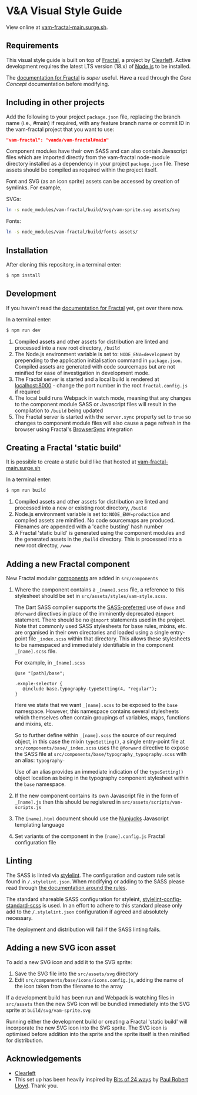 # V&A Visual Style Guide

View online at [vam-fractal-main.surge.sh](https://vam-fractal-main.surge.sh/).

## Requirements

This visual style guide is built on top of [Fractal](https://github.com/frctl/fractal), a project by [Clearleft](http://clearleft.com/). Active development requires the latest LTS version (18.x) of [Node.js](https://nodejs.org/) to be installed.

The [documentation for Fractal](http://fractal.build/guide) is *super* useful. Have a read through the *Core Concept* documentation before modifying.

## Including in other projects

Add the following to your project `package.json` file, replacing the branch name (i.e., #main) if required, with any feature branch name or commit ID in the vam-fractal project that you want to use:

```json
"vam-fractal": "vanda/vam-fractal#main"
```

Component modules have their own SASS and can also contain Javascript files which are imported directly from the vam-fractal node-module directory installed as a dependency in your project `package.json` file. These assets should be compiled as required within the project itself.

Font and SVG (as an icon sprite) assets can be accessed by creation of symlinks. For example,

SVGs:
```bash
ln -s node_modules/vam-fractal/build/svg/vam-sprite.svg assets/svg
```

Fonts:
```bash
ln -s node_modules/vam-fractal/build/fonts assets/
```

## Installation

After cloning this repository, in a terminal enter:

```bash
$ npm install
```

## Development

If you haven't read the [documentation for Fractal](http://fractal.build/guide) yet, get over there now.

In a terminal enter:

```bash
$ npm run dev
```

1. Compiled assets and other assets for distribution are linted and processed into a new root directory, `/build`
2. The Node.js environment variable is set to: `NODE_ENV=development` by prepending to the application initialisation command in `package.json`. Compiled assets are generated with code sourcemaps but are not minified for ease of investigation in development mode.
3. The Fractal server is started and a local build is rendered at [localhost:8000](http://localhost:8000) - change the port number in the root `fractal.config.js` if required
4. The local build runs Webpack in watch mode, meaning that any changes to the component module SASS or Javascript files will result in the compilation to `/build` being updated
5. The Fractal server is started with the `server.sync` property set to `true` so changes to component module files will also cause a page refresh in the browser using Fractal's [BrowserSync](https://www.browsersync.io/) integration

## Creating a Fractal 'static build'

It is possible to create a static build like that hosted at [vam-fractal-main.surge.sh](https://vam-fractal-main.surge.sh)

In a terminal enter:

```bash
$ npm run build
```
1. Compiled assets and other assets for distribution are linted and processed into a new or existing root directory, `/build`
2. Node.js environment variable is set to: `NODE_ENV=production` and compiled assets are minified. No code sourcemaps are produced. Filenames are appended with a 'cache busting' hash number
3. A Fractal 'static build' is generated using the component modules and the generated assets in the `/build` directory. This is processed into a new root directoy, `/www` 


## Adding a new Fractal component

New Fractal modular [components](http://fractal.build/guide/components) are added in `src/components`

1. Where the component contains a `_[name].scss` file, a reference to this stylesheet should be set in `src/assets/styles/vam-style.scss`.

   The Dart SASS compiler supports the [SASS-preferred](https://sass-lang.com/documentation/at-rules/at-rules) use of `@use` and `@forward` directives in place of the imminently deprecated `@import` statement. There should be no `@import` statements used in the project. Note that commonly used SASS stylesheets for base rules, mixins, etc. are organised in their own directories and loaded using a single entry-point file `_index.scss` within that directory. This allows these stylesheets to be namespaced and immediately identifiable in the component `_[name].scss` file.
   
   For example, in `_[name].scss`


   ```
   @use "[path]/base";

   .exmple-selector {
      @include base.typography-typeSetting(4, "regular");
   }
   ```
   Here we state that we want `_[name].scss` to be exposed to the `base` namespace. However, this namespace contains several stylesheets which themselves often contain groupings of variables, maps, functions and mixins, etc. 
   
   So to further define within `_[name].scss` the source of our required object, in this case the mixin `typeSetting()`, a single entry-point file at `src/components/base/_index.scss` uses the `@forward` directive to expose the SASS file at `src/components/base/typography_typography.scss` with an alias: `typography-`

   Use of an alias provides an immediate indication of the `typeSetting()` object location as being in the typography component stylesheet within the `base` namespace.

2. If the new component contains its own Javascript file in the form of `_[name].js` then this should be registered in `src/assets/scripts/vam-scripts.js` 

3. The `[name].html` document should use the [Nunjucks](https://mozilla.github.io/nunjucks/) Javascript templating language

4. Set variants of the component in the `[name].config.js` Fractal configuration file

## Linting

The SASS is linted via [stylelint](https://stylelint.io/). The configuration and custom rule set is found in `/.stylelint.json`. When modifying or adding to the SASS please read through [the documentation around the rules](https://stylelint.io/user-guide/rules). 

The standard shareable SASS configuration for styleint, [stylelint-config-standard-scss](https://github.com/stylelint-scss/stylelint-config-standard-scss) is used. In an effort to adhere to this standard please only add to the `/.stylelint.json` configuration if agreed and absolutely necessary.

The deployment and distribution will fail if the SASS linting fails.



## Adding a new SVG icon asset

To add a new SVG icon and add it to the SVG sprite:

1. Save the SVG file into the `src/assets/svg` directory
2. Edit `src/components/base/icons/icons.config.js`, adding the name of the icon taken from the filename to the array

If a development build has been run and Webpack is watching files in `src/assets` then the new SVG icon will be bundled immediately into the SVG sprite at `build/svg/vam-sprite.svg`

Running either the development build or creating a Fractal 'static build' will incorporate the new SVG icon into the SVG sprite. The SVG icon is optimised before addition into the sprite and the sprite itself is then minified for distribution.

## Acknowledgements

- [Clearleft](http://clearleft.com/)
- This set up has been heavily inspired by [Bits of 24 ways](http://bits.24ways.org/) by [Paul Robert Lloyd](https://github.com/paulrobertlloyd). Thank you.
